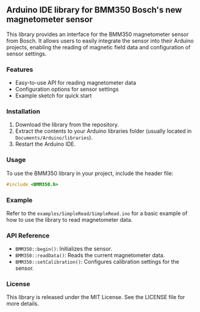 ## Arduino IDE library for BMM350 Bosch's new magnetometer sensor

This library provides an interface for the BMM350 magnetometer sensor from Bosch. It allows users to easily integrate the sensor into their Arduino projects, enabling the reading of magnetic field data and configuration of sensor settings.

### Features
- Easy-to-use API for reading magnetometer data
- Configuration options for sensor settings
- Example sketch for quick start

### Installation
1. Download the library from the repository.
2. Extract the contents to your Arduino libraries folder (usually located in `Documents/Arduino/libraries`).
3. Restart the Arduino IDE.

### Usage
To use the BMM350 library in your project, include the header file:

```cpp
#include <BMM350.h>
```

### Example
Refer to the `examples/SimpleRead/SimpleRead.ino` for a basic example of how to use the library to read magnetometer data.

### API Reference
- `BMM350::begin()`: Initializes the sensor.
- `BMM350::readData()`: Reads the current magnetometer data.
- `BMM350::setCalibration()`: Configures calibration settings for the sensor.

### License
This library is released under the MIT License. See the LICENSE file for more details.